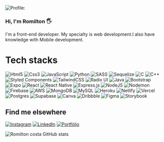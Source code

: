 ![Profile:](https://komarev.com/ghpvc/?username=romiltondev&color=blue)
<h3>Hi, I'm Romilton 🖐️</h3>
<p>I'm a front-end developer. My specialty is web development.I also have knowledge with Mobile development.</p>

  # Tech stacks 


![Html5](https://img.shields.io/badge/html5-%23E34F26.svg?style=for-the-badge&logo=html5&logoColor=white)
![Css3](https://img.shields.io/badge/css3-%231572B6.svg?style=for-the-badge&logo=css3&logoColor=white)
 ![JavaScript](https://img.shields.io/badge/javascript-%23323330.svg?style=for-the-badge&logo=javascript&logoColor=%23F7DF1E)
 ![Python](https://img.shields.io/badge/python-3670A0?style=for-the-badge&logo=python&logoColor=ffdd54)
 ![SASS](https://img.shields.io/badge/SASS-hotpink.svg?style=for-the-badge&logo=SASS&logoColor=white)
 ![Sequelize](https://img.shields.io/badge/Sequelize-52B0E7?style=for-the-badge&logo=Sequelize&logoColor=white)
 ![C](https://img.shields.io/badge/c-%2300599C.svg?style=for-the-badge&logo=c&logoColor=white)
 ![C++](https://img.shields.io/badge/c++-%2300599C.svg?style=for-the-badge&logo=c%2B%2B&logoColor=white)
 ![Styled Components](https://img.shields.io/badge/styled--components-DB7093?style=for-the-badge&logo=styled-components&logoColor=white)
 ![TailwindCSS](https://img.shields.io/badge/tailwindcss-%2338B2AC.svg?style=for-the-badge&logo=tailwind-css&logoColor=white)
 ![Radix UI](https://img.shields.io/badge/radix%20ui-161618.svg?style=for-the-badge&logo=radix-ui&logoColor=white)
 ![Java](https://img.shields.io/badge/java-%23ED8B00.svg?style=for-the-badge&logo=openjdk&logoColor=white)
 ![Bootstrap](https://img.shields.io/badge/bootstrap-%238511FA.svg?style=for-the-badge&logo=bootstrap&logoColor=white)
 ![Expo](https://img.shields.io/badge/expo-1C1E24?style=for-the-badge&logo=expo&logoColor=#D04A37)
 ![React](https://img.shields.io/badge/react-%2320232a.svg?style=for-the-badge&logo=react&logoColor=%2361DAFB)
 ![React Native](https://img.shields.io/badge/react_native-%2320232a.svg?style=for-the-badge&logo=react&logoColor=%2361DAFB)
 ![Express.js](https://img.shields.io/badge/express.js-%23404d59.svg?style=for-the-badge&logo=express&logoColor=%2361DAFB)
 ![NodeJS](https://img.shields.io/badge/node.js-6DA55F?style=for-the-badge&logo=node.js&logoColor=white)
 ![Nodemon](https://img.shields.io/badge/NODEMON-%23323330.svg?style=for-the-badge&logo=nodemon&logoColor=%BBDEAD)
 ![Firebase](https://img.shields.io/badge/Firebase-039BE5?style=for-the-badge&logo=Firebase&logoColor=white)
 ![AWS](https://img.shields.io/badge/AWS-%23FF9900.svg?style=for-the-badge&logo=amazon-aws&logoColor=white)
 ![MongoDB](https://img.shields.io/badge/MongoDB-%234ea94b.svg?style=for-the-badge&logo=mongodb&logoColor=white)
 ![MySQL](https://img.shields.io/badge/mysql-%2300f.svg?style=for-the-badge&logo=mysql&logoColor=white)
 ![Heroku](https://img.shields.io/badge/heroku-%23430098.svg?style=for-the-badge&logo=heroku&logoColor=white)
 ![Netlify](https://img.shields.io/badge/netlify-%23000000.svg?style=for-the-badge&logo=netlify&logoColor=#00C7B7)
 ![Vercel](https://img.shields.io/badge/vercel-%23000000.svg?style=for-the-badge&logo=vercel&logoColor=white)
 ![Postgres](https://img.shields.io/badge/postgres-%23316192.svg?style=for-the-badge&logo=postgresql&logoColor=white)
 ![Supabase](https://img.shields.io/badge/Supabase-3ECF8E?style=for-the-badge&logo=supabase&logoColor=white)
 ![Canva](https://img.shields.io/badge/Canva-%2300C4CC.svg?style=for-the-badge&logo=Canva&logoColor=white)
 ![Dribbble](https://img.shields.io/badge/Dribbble-EA4C89?style=for-the-badge&logo=dribbble&logoColor=white)
 ![Figma](https://img.shields.io/badge/figma-%23F24E1E.svg?style=for-the-badge&logo=figma&logoColor=white)
 ![Storybook](https://img.shields.io/badge/-Storybook-FF4785?style=for-the-badge&logo=storybook&logoColor=white)

  ## Find me elsewhere

[![Instagram](https://img.shields.io/badge/Instagram-E4405F?style=for-the-badge&logo=instagram&logoColor=white)](https://instagram.com/romilton.costa)
[![LinkedIn](https://img.shields.io/badge/linkedin-%230077B5.svg?style=for-the-badge&logo=linkedin&logoColor=white)](https://www.linkedin.com/in/romilton-costa)
[![Portfólio](https://img.shields.io/website?label=devromilton.vercel.app&style=for-the-badge&url=https://devromilton.vercel.app/)](https://devromilton.vercel.app/)
 
![Romilton costa GitHub stats](https://github-readme-stats.vercel.app/api?username=romiltondev&show_icons=true&theme=transparent)
